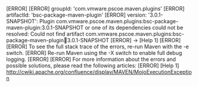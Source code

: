 [ERROR] 
[ERROR] groupId: 'com.vmware.pscoe.maven.plugins'
[ERROR] artifactId: 'bsc-package-maven-plugin'
[ERROR] version: '3.0.1-SNAPSHOT': Plugin com.vmware.pscoe.maven.plugins:bsc-package-maven-plugin:3.0.1-SNAPSHOT or one of its dependencies could not be resolved: Could not find artifact com.vmware.pscoe.maven.plugins:bsc-package-maven-plugin:jar:3.0.1-SNAPSHOT
[ERROR] -> [Help 1]
[ERROR] 
[ERROR] To see the full stack trace of the errors, re-run Maven with the -e switch.
[ERROR] Re-run Maven using the -X switch to enable full debug logging.
[ERROR] 
[ERROR] For more information about the errors and possible solutions, please read the following articles:
[ERROR] [Help 1] http://cwiki.apache.org/confluence/display/MAVEN/MojoExecutionException
